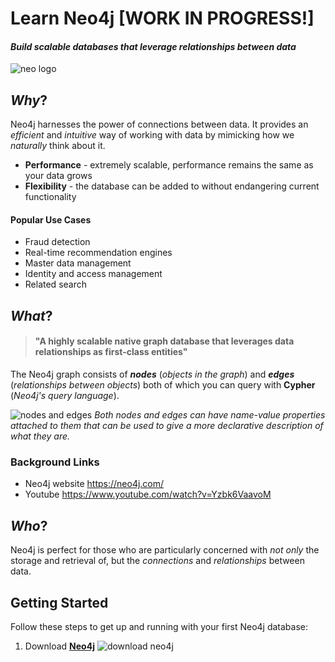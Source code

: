 # Learn Neo4j [WORK IN PROGRESS!]
#### _Build scalable databases that leverage relationships between data_
![neo logo](http://info.neo4j.com/rs/773-GON-065/images/neo4j_logo.png)

## _Why_?

Neo4j harnesses the power of connections between data. It provides an _efficient_ and _intuitive_ way of working with data by mimicking how we _naturally_ think about it.  
* **Performance** - extremely scalable, performance remains the same as your data grows
* **Flexibility** - the database can be added to without endangering current functionality

#### Popular Use Cases

* Fraud detection
* Real-time recommendation engines
* Master data management
* Identity and access management
* Related search

## _What_?

> #### "A highly scalable native graph database that leverages data relationships as first-class entities"

The Neo4j graph consists of **_nodes_** (_objects in the graph_) and **_edges_** (_relationships between objects_) both of which you can query with **Cypher** (_Neo4j's query language_).

![nodes and edges](https://cloud.githubusercontent.com/assets/12450298/16585645/defdd050-42b9-11e6-9315-827f355b3d1a.png)
_Both nodes and edges can have name-value properties attached to them that can be used to give a more declarative description of what they are._


### Background Links

* Neo4j website https://neo4j.com/
* Youtube https://www.youtube.com/watch?v=Yzbk6VaavoM

## _Who_?

Neo4j is perfect for those who are particularly concerned with _not only_ the storage and retrieval of, but the _connections_ and _relationships_ between data.

## Getting Started

Follow these steps to get up and running with your first Neo4j database:

1. Download **[Neo4j](https://neo4j.com/)**
![download neo4j](https://cloud.githubusercontent.com/assets/12450298/16585874/ca9bacda-42ba-11e6-977f-c2dc6f4b582b.png)

